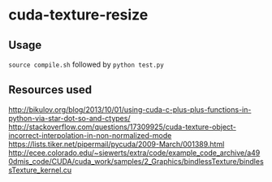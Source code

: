 # cuda-texture-resize
## Usage
`source compile.sh` followed by `python test.py`

## Resources used
http://bikulov.org/blog/2013/10/01/using-cuda-c-plus-plus-functions-in-python-via-star-dot-so-and-ctypes/
http://stackoverflow.com/questions/17309925/cuda-texture-object-incorrect-interpolation-in-non-normalized-mode
https://lists.tiker.net/pipermail/pycuda/2009-March/001389.html
http://ecee.colorado.edu/~siewerts/extra/code/example_code_archive/a490dmis_code/CUDA/cuda_work/samples/2_Graphics/bindlessTexture/bindlessTexture_kernel.cu